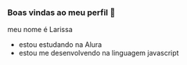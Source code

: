 ### Boas vindas ao meu perfil 🖤

meu nome é Larissa

- estou estudando na Alura
- estou me desenvolvendo na linguagem javascript
